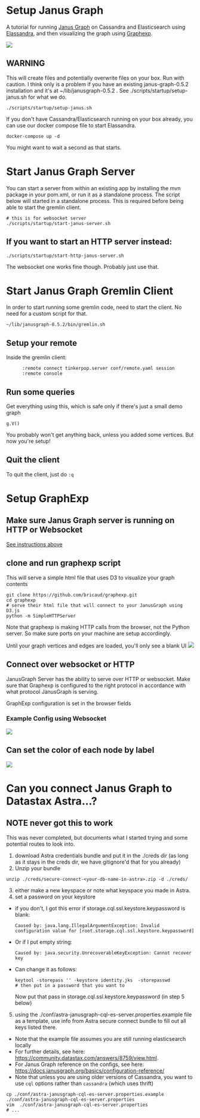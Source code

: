 # Setup Janus Graph
A tutorial for running [Janus Graph](https://janusgraph.org/) on Cassandra and Elasticsearch using [Elassandra](https://www.elassandra.io/), and then visualizing the graph using [Graphexp](https://github.com/bricaud/graphexp).

![](https://github.com/RyanQuey/janus-graph-tutorial/raw/main/images/search-results-default-view.png)

## WARNING
This will create files and potentially overwrite files on your box. Run with caution.
I think only is a problem if you have an existing janus-graph-0.5.2 installation and it's at ~/lib/janusgraph-0.5.2 . See ./scripts/startup/setup-janus.sh for what we do.

```
./scripts/startup/setup-janus.sh
```

If you don't have Cassandra/Elasticsearch running on your box already, you can use our docker compose file to start Elassandra.

```
docker-compose up -d
```
You might want to wait a second as that starts.


# Start Janus Graph Server
You can start a server from within an existing app by installing the mvn package in your pom.xml, or run it as a standalone process. The script below will started in a standalone process. This is required before being able to start the gremlin client.

```
# this is for websocket server
./scripts/startup/start-janus-server.sh
```

## If you want to start an HTTP server instead:
```
./scripts/startup/start-http-janus-server.sh
```
The websocket one works fine though. Probably just use that.

# Start Janus Graph Gremlin Client
In order to start running some gremlin code, need to start the client. No need for a custom script for that.
```
~/lib/janusgraph-0.5.2/bin/gremlin.sh
```

## Setup your remote
Inside the gremlin client:
```
      :remote connect tinkerpop.server conf/remote.yaml session
      :remote console
```

## Run some queries

Get everything using this, which is safe only if there's just a small demo graph
```
g.V()
```

You probably won't get anything back, unless you added some vertices. But now you're setup!

## Quit the client
To quit the client, just do `:q`

# Setup GraphExp
## Make sure Janus Graph server is running on HTTP or Websocket
[See instructions above](https://github.com/RyanQuey/janus-graph-tutorial#start-janus-graph-server)

## clone and run graphexp script
This will serve a simple html file that uses D3 to visualize your graph contents

```
git clone https://github.com/bricaud/graphexp.git
cd graphexp
# serve their html file that will connect to your JanusGraph using D3.js
python -m SimpleHTTPServer
```
Note that graphexp is making HTTP calls from the browser, not the Python server. So make sure ports on your machine are setup accordingly.

Until your graph vertices and edges are loaded, you'll only see a blank UI
![](https://github.com/RyanQuey/janus-graph-tutorial/raw/main/images/graphexp-setup.png)


## Connect over websocket or HTTP
JanusGraph Server has the ability to serve over HTTP or websocket. Make sure that Graphexp is configured to the right protocol in accordance with what protocol JanusGraph is serving. 

GraphExp configuration is set in the browser fields

### Example Config using Websocket
![](https://github.com/RyanQuey/janus-graph-tutorial/raw/main/images/graphexp.websocket.png)

## Can set the color of each node by label
![](https://github.com/RyanQuey/janus-graph-tutorial/raw/main/images/color-node-by-label.png)

# Can you connect Janus Graph to Datastax Astra...?
## NOTE never got this to work
This was never completed, but documents what I started trying and some potential routes to look into.

1) download Astra credentials bundle and put it in the ./creds dir (as long as it stays in the creds dir, we have gitignore'd that for you already)
2) Unzip your bundle 
```
unzip ./creds/secure-connect-<your-db-name-in-astra>.zip -d ./creds/
```

3) either make a new keyspace or note what keyspace you made in Astra.
4) set a password on your keystore

  * if you don't, I got this error if storage.cql.ssl.keystore.keypassword is blank: 
      ```
      Caused by: java.lang.IllegalArgumentException: Invalid configuration value for [root.storage.cql.ssl.keystore.keypassword]
      ```
  * Or if I put empty string: 
      ```
      Caused by: java.security.UnrecoverableKeyException: Cannot recover key
      ```
  * Can change it as follows:
      ```
      keytool -storepass '' -keystore identity.jks  -storepasswd
      # then put in a password that you want to
      ```

      Now put that pass in storage.cql.ssl.keystore.keypassword (in step 5 below)

5) using the ./conf/astra-janusgraph-cql-es-server.properties.example file as a template, use info from Astra secure connect bundle to fill out all keys listed there. 
  * Note that the example file assumes you are still running elasticsearch locally
  * For further details, see here: https://community.datastax.com/answers/8759/view.html. 
  * For Janus Graph reference on the configs, see here: https://docs.janusgraph.org/basics/configuration-reference/
  * Note that unless you are using older versions of Cassandra, you want to use `cql` options rather than `cassandra` (which uses thrift)

```
cp ./conf/astra-janusgraph-cql-es-server.properties.example ./conf/astra-janusgraph-cql-es-server.properties
vim  ./conf/astra-janusgraph-cql-es-server.properties
# ...
```
